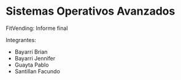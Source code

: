 # Sistemas Operativos Avanzados

FitVending: Informe final

Integrantes:
* Bayarri Brian
* Bayarri Jennifer
* Guayta Pablo
* Santillan Facundo
